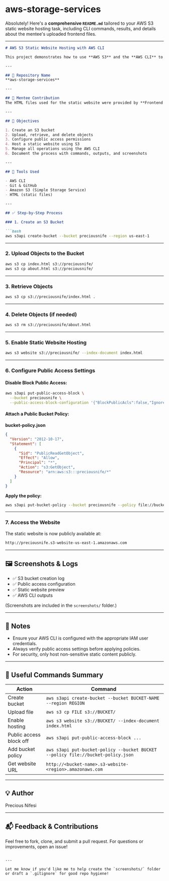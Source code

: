# aws-storage-services

Absolutely! Here's a **comprehensive `README.md`** tailored to your AWS S3 static website hosting task, including CLI commands, results, and details about the mentee's uploaded frontend files.

---

```markdown
# AWS S3 Static Website Hosting with AWS CLI

This project demonstrates how to use **AWS S3** and the **AWS CLI** to create and manage S3 buckets, upload files, configure static website hosting, and set public permissions.

---

## 📁 Repository Name
**aws-storage-services**

---

## 👤 Mentee Contribution
The HTML files used for the static website were provided by **Frontend Mentee: Nifesimi**.

---

## 📌 Objectives

1. Create an S3 bucket
2. Upload, retrieve, and delete objects
3. Configure public access permissions
4. Host a static website using S3
5. Manage all operations using the AWS CLI
6. Document the process with commands, outputs, and screenshots

---

## 🧰 Tools Used

- AWS CLI
- Git & GitHub
- Amazon S3 (Simple Storage Service)
- HTML (static files)

---

## ✅ Step-by-Step Process

### 1. Create an S3 Bucket

```bash
aws s3api create-bucket --bucket preciousnife --region us-east-1
```

---

### 2. Upload Objects to the Bucket

```bash
aws s3 cp index.html s3://preciousnife/
aws s3 cp about.html s3://preciousnife/
```

---

### 3. Retrieve Objects

```bash
aws s3 cp s3://preciousnife/index.html .
```

---

### 4. Delete Objects (if needed)

```bash
aws s3 rm s3://preciousnife/about.html
```

---

### 5. Enable Static Website Hosting

```bash
aws s3 website s3://preciousnife/ --index-document index.html
```

---

### 6. Configure Public Access Settings

#### Disable Block Public Access:

```bash
aws s3api put-public-access-block \
  --bucket preciousnife \
  --public-access-block-configuration '{"BlockPublicAcls":false,"IgnorePublicAcls":false,"BlockPublicPolicy":false,"RestrictPublicBuckets":false}'
```

#### Attach a Public Bucket Policy:

**bucket-policy.json**
```json
{
  "Version": "2012-10-17",
  "Statement": [
    {
      "Sid": "PublicReadGetObject",
      "Effect": "Allow",
      "Principal": "*",
      "Action": "s3:GetObject",
      "Resource": "arn:aws:s3:::preciousnife/*"
    }
  ]
}
```

**Apply the policy:**
```bash
aws s3api put-bucket-policy --bucket preciousnife --policy file://bucket-policy.json
```

---

### 7. Access the Website

The static website is now publicly available at:

```bash
http://preciousnife.s3-website-us-east-1.amazonaws.com
```

---

## 🖼️ Screenshots & Logs

- ✅ S3 bucket creation log
- ✅ Public access configuration
- ✅ Static website preview
- ✅ AWS CLI outputs

(Screenshots are included in the `screenshots/` folder.)

---

## 🧾 Notes

- Ensure your AWS CLI is configured with the appropriate IAM user credentials.
- Always verify public access settings before applying policies.
- For security, only host non-sensitive static content publicly.

---

## 🔗 Useful Commands Summary

| Action | Command |
|--------|---------|
| Create bucket | `aws s3api create-bucket --bucket BUCKET-NAME --region REGION` |
| Upload file | `aws s3 cp FILE s3://BUCKET/` |
| Enable hosting | `aws s3 website s3://BUCKET/ --index-document index.html` |
| Public access block off | `aws s3api put-public-access-block ...` |
| Add bucket policy | `aws s3api put-bucket-policy --bucket BUCKET --policy file://bucket-policy.json` |
| Get website URL | `http://<bucket-name>.s3-website-<region>.amazonaws.com` |

---

## 💡 Author

Precious Nifesi

---

## 📬 Feedback & Contributions

Feel free to fork, clone, and submit a pull request. For questions or improvements, open an issue!

```

---

Let me know if you'd like me to help create the `screenshots/` folder or draft a `.gitignore` for good repo hygiene!
